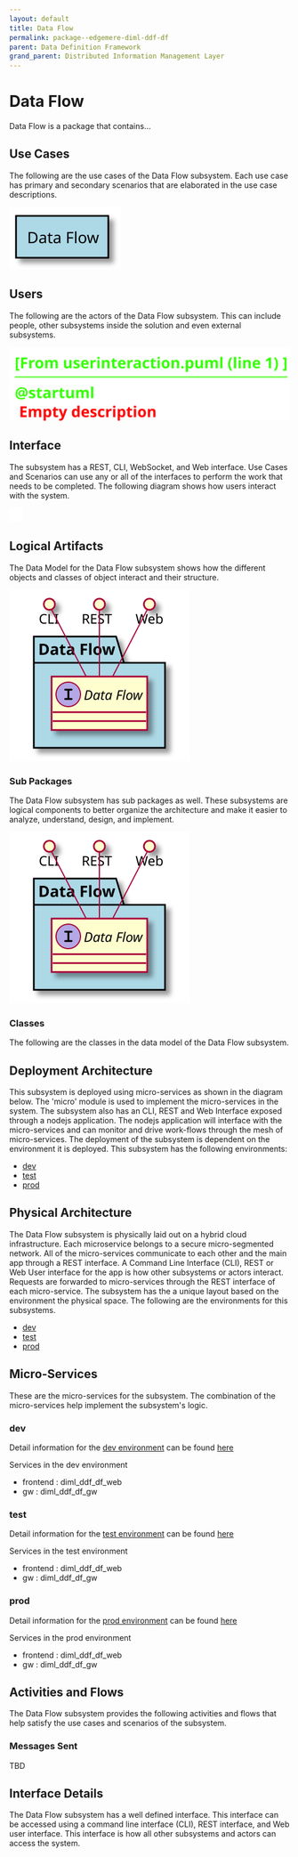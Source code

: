 ```yaml
---
layout: default
title: Data Flow
permalink: package--edgemere-diml-ddf-df
parent: Data Definition Framework
grand_parent: Distributed Information Management Layer
---
```

# Data Flow

Data Flow is a package that contains...



## Use Cases

The following are the use cases of the Data Flow subsystem. Each use case has primary and secondary scenarios
that are elaborated in the use case descriptions.



![UseCase Diagram](./usecases.svg)

## Users

The following are the actors of the Data Flow subsystem. This can include people, other subsystems 
inside the solution and even external subsystems. 



![User Interaction](./userinteraction.svg)

## Interface

The subsystem has a REST, CLI, WebSocket, and Web interface. Use Cases and Scenarios can use any or all
of the interfaces to perform the work that needs to be completed. The following  diagram shows how
users interact with the system.

![Scenario Mappings Diagram](./scenariomapping.svg)



## Logical Artifacts

The Data Model for the  Data Flow subsystem shows how the different objects and classes of object interact
and their structure.

![Sub Package Diagram](./subpackage.svg)

### Sub Packages

The Data Flow subsystem has sub packages as well. These subsystems are logical components to better
organize the architecture and make it easier to analyze, understand, design, and implement.



![Logical Diagram](./logical.svg)

### Classes

The following are the classes in the data model of the Data Flow subsystem.




## Deployment Architecture

This subsystem is deployed using micro-services as shown in the diagram below. The 'micro' module is
used to implement the micro-services in the system. The subsystem also has an CLI, REST and Web Interface
exposed through a nodejs application. The nodejs application will interface with the micro-services and
can monitor and drive work-flows through the mesh of micro-services. The deployment of the subsystem is 
dependent on the environment it is deployed. This subsystem has the following environments:
* [dev](environment--edgemere-diml-ddf-df-dev)
* [test](environment--edgemere-diml-ddf-df-test)
* [prod](environment--edgemere-diml-ddf-df-prod)



## Physical Architecture

The Data Flow subsystem is physically laid out on a hybrid cloud infrastructure. Each microservice belongs
to a secure micro-segmented network. All of the micro-services communicate to each other and the main app through a
REST interface. A Command Line Interface (CLI), REST or Web User interface for the app is how other subsystems or actors 
interact. Requests are forwarded to micro-services through the REST interface of each micro-service. The subsystem has
the a unique layout based on the environment the physical space. The following are the environments for this
subsystems.
* [dev](environment--edgemere-diml-ddf-df-dev)
* [test](environment--edgemere-diml-ddf-df-test)
* [prod](environment--edgemere-diml-ddf-df-prod)


## Micro-Services

These are the micro-services for the subsystem. The combination of the micro-services help implement
the subsystem's logic.


### dev

Detail information for the [dev environment](environment--edgemere-diml-ddf-df-dev)
can be found [here](environment--edgemere-diml-ddf-df-dev)

Services in the dev environment

* frontend : diml_ddf_df_web
* gw : diml_ddf_df_gw


### test

Detail information for the [test environment](environment--edgemere-diml-ddf-df-test)
can be found [here](environment--edgemere-diml-ddf-df-test)

Services in the test environment

* frontend : diml_ddf_df_web
* gw : diml_ddf_df_gw


### prod

Detail information for the [prod environment](environment--edgemere-diml-ddf-df-prod)
can be found [here](environment--edgemere-diml-ddf-df-prod)

Services in the prod environment

* frontend : diml_ddf_df_web
* gw : diml_ddf_df_gw


## Activities and Flows
The Data Flow subsystem provides the following activities and flows that help satisfy the use
cases and scenarios of the subsystem.




### Messages Sent

TBD

## Interface Details
The Data Flow subsystem has a well defined interface. This interface can be accessed using a
command line interface (CLI), REST interface, and Web user interface. This interface is how all other
subsystems and actors can access the system.


